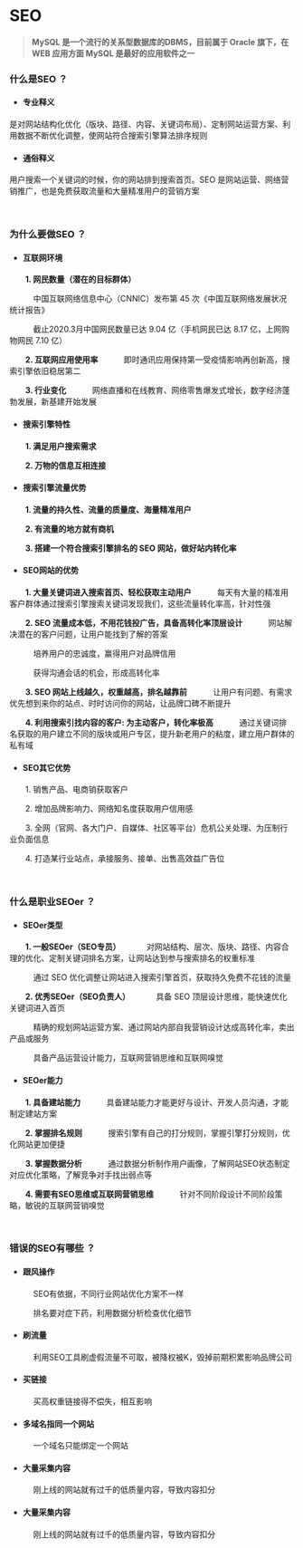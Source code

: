 # SEO
>**MySQL 是一个流行的关系型数据库的DBMS，目前属于 Oracle 旗下，在 WEB 应用方面 MySQL 是最好的应用软件之一**

### 什么是SEO ？
* #### 专业释义
是对网站结构化优化（版块、路径、内容、关键词布局）、定制网站运营方案、利用数据不断优化调整，使网站符合搜索引擎算法排序规则


* #### 通俗释义
用户搜索一个关键词的时候，你的网站排到搜索首页。SEO 是网站运营、网络营销推广，也是免费获取流量和大量精准用户的营销方案

&emsp;&emsp;
### 为什么要做SEO ？

* #### 互联网环境

&emsp;&emsp;**1. 网民数量（潜在的目标群体）**

&emsp;&emsp;&emsp;中国互联网络信息中心（CNNIC）发布第 45 次《中国互联网络发展状况统计报告》

&emsp;&emsp;&emsp;截止2020.3月中国网民数量已达 9.04 亿（手机网民已达 8.17 亿，上网购物网民 7.10 亿）

&emsp;&emsp;**2. 互联网应用使用率**
&emsp;&emsp;&emsp;即时通讯应用保持第一受疫情影响再创新高，搜索引擎依旧稳居第二

&emsp;&emsp;**3. 行业变化**
&emsp;&emsp;&emsp;网络直播和在线教育、网络零售爆发式增长，数字经济蓬勃发展，新基建开始发展

* #### 搜索引擎特性

&emsp;&emsp;**1. 满足用户搜索需求**

&emsp;&emsp;**2. 万物的信息互相连接**

* #### 搜索引擎流量优势

&emsp;&emsp;**1. 流量的持久性、流量的质量度、海量精准用户**

&emsp;&emsp;**2. 有流量的地方就有商机**

&emsp;&emsp;**3. 搭建一个符合搜索引擎排名的 SEO 网站，做好站内转化率**

* #### SEO网站的优势

&emsp;&emsp;**1. 大量关键词进入搜索首页、轻松获取主动用户**
&emsp;&emsp;&emsp;每天有大量的精准用客户群体通过搜索引擎搜索关键词发现我们，这些流量转化率高，针对性强

&emsp;&emsp;**2. SEO 流量成本低，不用花钱投广告，具备高转化率顶层设计**
&emsp;&emsp;&emsp;网站解决潜在的客户问题，让用户能找到了解的答案

&emsp;&emsp;&emsp;培养用户的忠诚度，赢得用户对品牌信用

&emsp;&emsp;&emsp;获得沟通会话的机会，形成高转化率

&emsp;&emsp;**3. SEO 网站上线越久，权重越高，排名越靠前**
&emsp;&emsp;&emsp;让用户有问题、有需求优先想到来你的站点、时时访问你的网站，让品牌口碑不断提升

&emsp;&emsp;**4. 利用搜索引找内容的客户: 为主动客户，转化率极高**
&emsp;&emsp;&emsp;通过关键词排名获取的用户建立不同的版块或用户专区，提升新老用户的粘度，建立用户群体的私有域

* #### SEO其它优势

&emsp;&emsp;1. 销售产品、电商销获取客户

&emsp;&emsp;2. 增加品牌影响力、网络知名度获取用户信用感

&emsp;&emsp;3. 全网（官网、各大门户、自媒体、社区等平台）危机公关处理、为压制行业负面信息

&emsp;&emsp;4. 打造某行业站点，承接服务、接单、出售高效益广告位

&emsp;&emsp;
### 什么是职业SEOer ？

* #### SEOer类型

&emsp;&emsp;**1. 一般SEOer（SEO专员）**
&emsp;&emsp;&emsp;对网站结构、层次、版块、路径、内容合理的优化、定制关键词排名方案，让网站达到参与搜索排名的权重标准

&emsp;&emsp;&emsp;通过 SEO 优化调整让网站进入搜索引擎首页，获取持久免费不花钱的流量

&emsp;&emsp;**2. 优秀SEOer（SEO负责人）**
&emsp;&emsp;&emsp;具备 SEO 顶层设计思维，能快速优化关键词进入首页

&emsp;&emsp;&emsp;精确的规划网站运营方案、通过网站内部自我营销设计达成高转化率，卖出产品或服务

&emsp;&emsp;&emsp;具备产品运营设计能力，互联网营销思维和互联网嗅觉

* #### SEOer能力

&emsp;&emsp;**1. 具备建站能力**
&emsp;&emsp;&emsp;具备建站能力才能更好与设计、开发人员沟通，才能制定建站方案

&emsp;&emsp;**2. 掌握排名规则**
&emsp;&emsp;&emsp;搜索引擎有自己的打分规则，掌握引擎打分规则，优化网站更加便捷

&emsp;&emsp;**3. 掌握数据分析**
&emsp;&emsp;&emsp;通过数据分析制作用户画像，了解网站SEO状态制定对应优化策略，了解竞争对手找出弱点等

&emsp;&emsp;**4. 需要有SEO思维或互联网营销思维**
&emsp;&emsp;&emsp;针对不同阶段设计不同阶段策略，敏锐的互联网营销嗅觉

&emsp;&emsp;
### 错误的SEO有哪些 ？

* #### 跟风操作
&emsp;&emsp;&emsp;SEO有依据，不同行业网站优化方案不一样

&emsp;&emsp;&emsp;排名要对症下药，利用数据分析检查优化细节

* #### 刷流量
&emsp;&emsp;&emsp;利用SEO工具刷虚假流量不可取，被降权被K，毁掉前期积累影响品牌公司

* #### 买链接
&emsp;&emsp;&emsp;买高权重链接得不偿失，相互影响

* #### 多域名指同一个网站
&emsp;&emsp;&emsp;一个域名只能绑定一个网站

* #### 大量采集内容
&emsp;&emsp;&emsp;刚上线的网站就有过千的低质量内容，导致内容扣分

* #### 大量采集内容
&emsp;&emsp;&emsp;刚上线的网站就有过千的低质量内容，导致内容扣分


















































































































































































































































































































































































































































































































